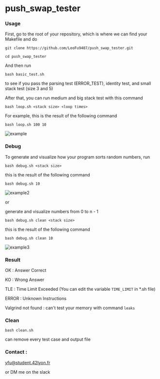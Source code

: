 # push_swap_tester

### Usage

First, go to the root of your repository, which is where we can find your Makefile and do

```git clone https://github.com/LeoFu9487/push_swap_tester.git```

```cd push_swap_tester```

And then run

```bash basic_test.sh```

to see if you pass the parsing test (ERROR_TEST), identity test, and small stack test (size 3 and 5)

After that, you can run medium and big stack test with this command

```bash loop.sh <stack size> <loop times>```

For example, this is the result of the following command

```bash loop.sh 100 10```

![example](https://user-images.githubusercontent.com/70040774/118051305-0b7fa580-b381-11eb-9568-36b44748b10f.png)


### Debug

To generate and visualize how your program sorts random numbers, run  

```bash debug.sh <stack size>```

this is the result of the following command

```bash debug.sh 10```

![example2](https://user-images.githubusercontent.com/70040774/118052309-cceaea80-b382-11eb-8c9d-39675e9143ba.png)

or

generate and visualize numbers from 0 to n - 1

```bash debug.sh clean <stack size>```

this is the result of the following command

```bash debug.sh clean 10```

![example3](https://user-images.githubusercontent.com/70040774/118052350-daa07000-b382-11eb-95e4-c8715f70cc05.png)

### Result 

OK : Answer Correct

KO : Wrong Answer

TLE : Time Limit Exceeded (You can edit the variable ```TIME_LIMIT``` in *.sh file)

ERROR : Unknown Instructions

Valgrind not found : can't test your memory with command ```leaks```

### Clean

```bash clean.sh```

can remove every test case and output file

### Contact : 

yfu@student.42lyon.fr

or DM me on the slack
